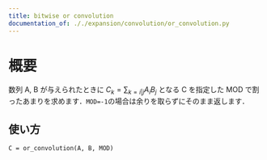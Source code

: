 ```yaml
---
title: bitwise or convolution
documentation_of: ././expansion/convolution/or_convolution.py
---
```


# 概要
数列 A, B が与えられたときに
$C_k = \sum_{k = i| j} A_i B_j$
となる C を指定した MOD で割ったあまりを求めます．`MOD=-1`の場合は余りを取らずにそのまま返します．

## 使い方

```
C = or_convolution(A, B, MOD)
```
